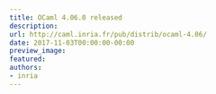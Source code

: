 ```yaml
---
title: OCaml 4.06.0 released
description:
url: http://caml.inria.fr/pub/distrib/ocaml-4.06/
date: 2017-11-03T00:00:00-00:00
preview_image:
featured:
authors:
- inria
---
```



